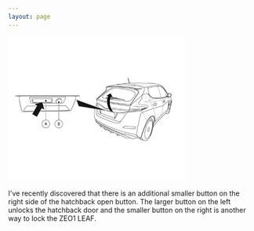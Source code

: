 ```yaml
---
layout: page
---
```


![Nissan LEAF Motion Alarm Off Button](/assets/LEAFHatchbackAandBbuttons.png)

I've recently discovered that there is an additional smaller button on the right side of the hatchback open button.   The larger button on the left unlocks the hatchback door and the smaller button on the right is another way to lock the ZEO1 LEAF.